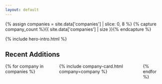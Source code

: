```yaml
---
layout: default
---
```


{% assign companies = site.data['companies'] | slice: 0, 8 %}
{% capture company_count %}{{ site.data['companies'] | size }}{% endcapture %}

{% include hero-intro.html %}
<section class="section">
  <div class="container">
    <div class="content">
      <h1 class="title is-3 fancy">Recent Additions</h1>
      <div class="columns is-desktop is-multiline">
      {% for company in companies %}
        <div class="column is-one-quarter-desktop">
          {% include company-card.html company=company %}
        </div>
      {% endfor %}
      </div> <!-- /columns -->
    </div> <!-- /content -->
  </div> <!-- /container -->
</section>
